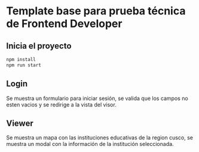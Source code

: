 # Template base para prueba técnica de Frontend Developer

## Inicia el proyecto

```bash
npm install
npm run start
```

## Login

Se  muestra un formulario para iniciar sesión, se valida que los campos no esten vacios y se redirige a la vista del visor.

## Viewer

Se muestra un mapa con las instituciones educativas de la region cusco, se muestra un modal con la información de la institución seleccionada. 





